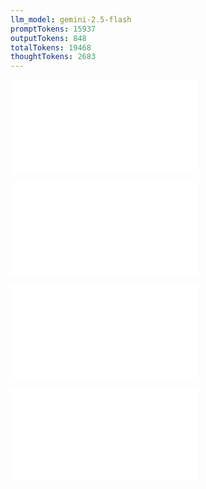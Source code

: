 ```yaml
---
llm_model: gemini-2.5-flash
promptTokens: 15937
outputTokens: 848
totalTokens: 19468
thoughtTokens: 2683
---
```


![@](steps/file.27db0230.md)

![@](steps/file.5020c344.md)

![@](steps/prompt.5a9339ea.md)

![@](steps/response.81d1a292.md)